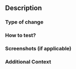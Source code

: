 ## Description

<!-- Please include a summary of the changes and the related issue(s). Explain why this change is necessary and what problem it solves. -->

<!-- Fixes # (issue number) Example: Fixes #123 -->

### Type of change

<!-- Please delete options that are not relevant.

- [ ] Bug fix (non-breaking change which fixes an issue)
- [ ] New feature (non-breaking change which adds functionality)
- [ ] Breaking change (fix or feature that would cause existing functionality to not work as expected)
- [ ] Documentation update
- [ ] Other (specify): -->

### How to test?

<!-- Please describe the tests that you ran to verify your changes. Provide instructions so we can reproduce the behavior. Also, list any relevant details for your test configuration (e.g., OS, browser). -->

### Screenshots (if applicable)

<!-- If your change involves UI updates or changes, please include screenshots or GIFs that show the updates.  -->

### Additional Context

<!-- Add any other context or information that reviewers should know regarding this PR. You may also include tips on how to test this or key points to pay attention to during the review. -->
